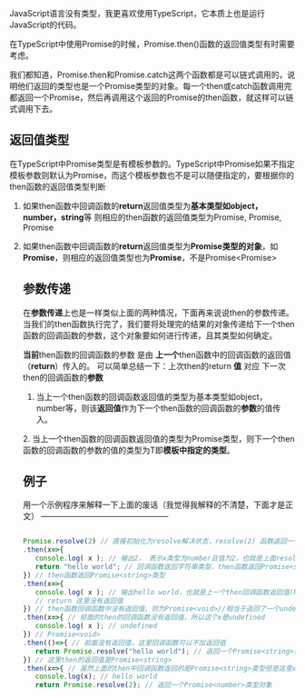 JavaScript语言没有类型，我更喜欢使用TypeScript，它本质上也是运行JavaScript的代码。

在TypeScript中使用Promise的时候，Promise.then()函数的返回值类型有时需要考虑。

我们都知道，Promise.then和Promise.catch这两个函数都是可以链式调用的，说明他们返回的类型也是一个Promise类型的对象。每一个then或catch函数调用完都返回一个Promise，然后再调用这个返回的Promise的then函数，就这样可以链式调用下去。

## 返回值类型
在TypeScript中Promise类型是有模板参数的。TypeScript中Promise如果不指定模板参数则默认为Promise<any>，而这个模板参数也不是可以随便指定的，要根据你的then函数的返回值类型判断

1. 如果then函数中回调函数的**return**返回值类型为**基本类型如object，number，string**等
则相应的then函数的返回值类型为Promise<object>, Promise<number>, Promise<string>

2. 如果then函数中回调函数的**return**返回值类型为**Promise类型的对象**，如**Promise<string>**，则相应的返回值类型也为**Promise<string>**，不是Promise<Promise<string>>

## 参数传递
在**参数传递**上也是一样类似上面的两种情况，下面再来说说then的参数传递。当我们的then函数执行完了，我们要将处理完的结果的对象传递给下一个then函数的回调函数的参数，这个对象要如何进行传递，且其类型如何确定。

**当前**then函数的回调函数的参数 是由 **上一个**then函数中的回调函数的返回值（**return**）传入的。
可以简单总结一下：上次then的return **值** 对应 下一次then的回调函数的**参数**

1. 当上一个then函数的回调函数返回值的类型为基本类型如object，number等，则该**返回值**作为下一个then函数的回调函数的**参数**的值传入。

2. 当上一个then函数的回调函数返回值的类型为Promise<T>类型，则下一个then函数的回调函数的参数的值的类型为T即**模板中指定的类型**。


## 例子
用一个示例程序来解释一下上面的废话（我觉得我解释的不清楚，下面才是正文）
————————————————
```javascript

Promise.resolve(2) // 直接初始化为resolve解决状态，resolve(2) 函数返回一个Promise<number>对象
.then(x=>{
   console.log( x ); // 输出2， 表示x类型为number且值为2，也就是上面resolve参数值(手写Promise可以知道，值就是resolve里面的值)
   return "hello world"; // 回调函数返回字符串类型，then函数返回Promise<string>
}) // then函数返回Promise<string>类型
.then(x=>{
   console.log( x ); // 输出hello world，也就是上一个then回调函数返回值(Promise<string>)，表明上一个then的返回值就是下一个then的参数
   // return 这里没有返回值
}) // then函数回调函数中没有返回值，则为Promise<void>//相当于返回了一个underfined
.then(x=>{ // 前面的then的回调函数没有返回值，所以这个x是undefined
   console.log( x ); // undefined
}) // Promise<void>
.then(()=>{ // 前面没有返回值，这里回调函数可以不加返回值
   return Promise.resolve("hello world"); // 返回一个Promise<string>类型
}) // 这里then的返回值是Promise<string>
.then(x=>{ // 虽然上面的then中回调函数返回的是Promise<string>类型但是这里x并不是Promise<string>类型而是string类型
   console.log(x); // hello world
   return Promise.resolve(2); // 返回一个Promise<number>类型对象
```


